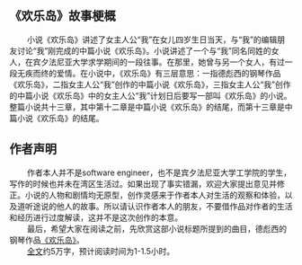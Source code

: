 ## 《欢乐岛》故事梗概
&nbsp;&nbsp;&nbsp;&nbsp;&nbsp;&nbsp;&nbsp;&nbsp;小说《欢乐岛》讲述了女主人公“我”在女儿四岁生日当天，与“我”的编辑朋友讨论“我”刚完成的中篇小说《欢乐岛》。小说讲述了一个与“我”同名同姓的女人，在宾夕法尼亚大学求学期间的一段往事。在那里，她曾与另一个女人，有过一段无疾而终的爱情。在小说中，《欢乐岛》有三层意思：一指德彪西的钢琴作品《欢乐岛》，二指女主人公“我”创作的中篇小说《欢乐岛》，三指女主人公“我”创作的中篇小说《欢乐岛》中的女主人公“我”计划日后要写一部叫《欢乐岛》的小说。整篇小说共十三章，其中第十二章是中篇小说《欢乐岛》的结尾，而第十三章是中篇小说《欢乐岛》的结尾。

## 作者声明
&nbsp;&nbsp;&nbsp;&nbsp;&nbsp;&nbsp;&nbsp;&nbsp;作者本人并不是software engineer，也不是宾夕法尼亚大学工学院的学生，写作的时候也并未在湾区生活过。如果出现了事实错漏，欢迎大家提出意见并修正。小说的人物和剧情均无原型，创作灵感来于作者本人对生活的观察和体验，以及道听途说的他人的故事。所以请认识作者本人的朋友，不要借作品对作者的生活和经历进行过度解读，这并不是这次创作的本意。  
&nbsp;&nbsp;&nbsp;&nbsp;&nbsp;&nbsp;&nbsp;&nbsp;最后，希望大家在阅读之前，先欣赏这部小说标题所提到的曲目，德彪西的钢琴作品[《欢乐岛》](https://www.youtube.com/watch?v=ZQSmhinXkDg)。  
&nbsp;&nbsp;&nbsp;&nbsp;&nbsp;&nbsp;&nbsp;&nbsp;[全文](https://github.com/HyacinthusWriting/L-isle-Joyeuse/blob/main/%E6%AC%A2%E4%B9%90%E5%B2%9B.md)约5万字，预计阅读时间为1-1.5小时。
